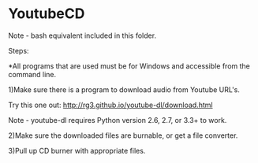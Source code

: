 YoutubeCD
=========

Note - bash equivalent included in this folder.

Steps:

*All programs that are used must be for Windows and accessible from the command line.

1)Make sure there is a program to download audio from Youtube URL's.

Try this one out:
http://rg3.github.io/youtube-dl/download.html

Note - youtube-dl requires Python version 2.6, 2.7, or 3.3+ to work.

2)Make sure the downloaded files are burnable, or get a file converter.

3)Pull up CD burner with appropriate files.